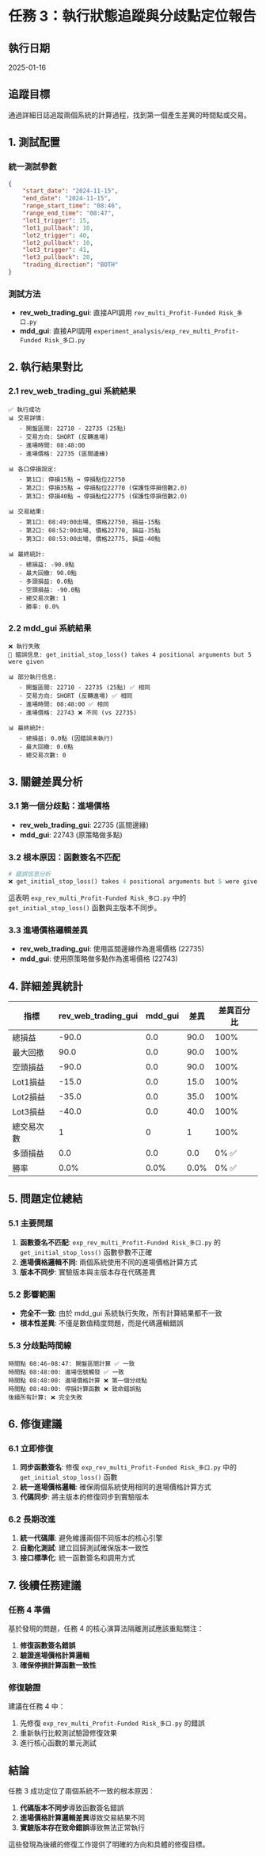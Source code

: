 # 任務 3：執行狀態追蹤與分歧點定位報告

## 執行日期
2025-01-16

## 追蹤目標
通過詳細日誌追蹤兩個系統的計算過程，找到第一個產生差異的時間點或交易。

## 1. 測試配置

### 統一測試參數
```json
{
    "start_date": "2024-11-15",
    "end_date": "2024-11-15", 
    "range_start_time": "08:46",
    "range_end_time": "08:47",
    "lot1_trigger": 15,
    "lot1_pullback": 10,
    "lot2_trigger": 40, 
    "lot2_pullback": 10,
    "lot3_trigger": 41,
    "lot3_pullback": 20,
    "trading_direction": "BOTH"
}
```

### 測試方法
- **rev_web_trading_gui**: 直接API調用 `rev_multi_Profit-Funded Risk_多口.py`
- **mdd_gui**: 直接API調用 `experiment_analysis/exp_rev_multi_Profit-Funded Risk_多口.py`

## 2. 執行結果對比

### 2.1 rev_web_trading_gui 系統結果
```
✅ 執行成功
📊 交易詳情:
   - 開盤區間: 22710 - 22735 (25點)
   - 交易方向: SHORT (反轉進場)
   - 進場時間: 08:48:00
   - 進場價格: 22735 (區間邊緣)
   
📊 各口停損設定:
   - 第1口: 停損15點 → 停損點位22750
   - 第2口: 停損35點 → 停損點位22770 (保護性停損倍數2.0)
   - 第3口: 停損40點 → 停損點位22775 (保護性停損倍數2.0)
   
📊 交易結果:
   - 第1口: 08:49:00出場, 價格22750, 損益-15點
   - 第2口: 08:52:00出場, 價格22770, 損益-35點  
   - 第3口: 08:53:00出場, 價格22775, 損益-40點
   
📊 最終統計:
   - 總損益: -90.0點
   - 最大回撤: 90.0點
   - 多頭損益: 0.0點
   - 空頭損益: -90.0點
   - 總交易次數: 1
   - 勝率: 0.0%
```

### 2.2 mdd_gui 系統結果
```
❌ 執行失敗
🚨 錯誤信息: get_initial_stop_loss() takes 4 positional arguments but 5 were given

📊 部分執行信息:
   - 開盤區間: 22710 - 22735 (25點) ✅ 相同
   - 交易方向: SHORT (反轉進場) ✅ 相同
   - 進場時間: 08:48:00 ✅ 相同
   - 進場價格: 22743 ❌ 不同 (vs 22735)
   
📊 最終統計:
   - 總損益: 0.0點 (因錯誤未執行)
   - 最大回撤: 0.0點
   - 總交易次數: 0
```

## 3. 關鍵差異分析

### 3.1 第一個分歧點：進場價格
- **rev_web_trading_gui**: 22735 (區間邊緣)
- **mdd_gui**: 22743 (原策略做多點)

### 3.2 根本原因：函數簽名不匹配
```python
# 錯誤信息分析
❌ get_initial_stop_loss() takes 4 positional arguments but 5 were given
```

這表明 `exp_rev_multi_Profit-Funded Risk_多口.py` 中的 `get_initial_stop_loss()` 函數與主版本不同步。

### 3.3 進場價格邏輯差異
- **rev_web_trading_gui**: 使用區間邊緣作為進場價格 (22735)
- **mdd_gui**: 使用原策略做多點作為進場價格 (22743)

## 4. 詳細差異統計

| 指標 | rev_web_trading_gui | mdd_gui | 差異 | 差異百分比 |
|------|-------------------|---------|------|-----------|
| 總損益 | -90.0 | 0.0 | 90.0 | 100% |
| 最大回撤 | 90.0 | 0.0 | 90.0 | 100% |
| 空頭損益 | -90.0 | 0.0 | 90.0 | 100% |
| Lot1損益 | -15.0 | 0.0 | 15.0 | 100% |
| Lot2損益 | -35.0 | 0.0 | 35.0 | 100% |
| Lot3損益 | -40.0 | 0.0 | 40.0 | 100% |
| 總交易次數 | 1 | 0 | 1 | 100% |
| 多頭損益 | 0.0 | 0.0 | 0.0 | 0% ✅ |
| 勝率 | 0.0% | 0.0% | 0.0% | 0% ✅ |

## 5. 問題定位總結

### 5.1 主要問題
1. **函數簽名不匹配**: `exp_rev_multi_Profit-Funded Risk_多口.py` 的 `get_initial_stop_loss()` 函數參數不正確
2. **進場價格邏輯不同**: 兩個系統使用不同的進場價格計算方式
3. **版本不同步**: 實驗版本與主版本存在代碼差異

### 5.2 影響範圍
- **完全不一致**: 由於 mdd_gui 系統執行失敗，所有計算結果都不一致
- **根本性差異**: 不僅是數值精度問題，而是代碼邏輯錯誤

### 5.3 分歧點時間線
```
時間點 08:46-08:47: 開盤區間計算 ✅ 一致
時間點 08:48:00: 進場信號觸發 ✅ 一致  
時間點 08:48:00: 進場價格計算 ❌ 第一個分歧點
時間點 08:48:00: 停損計算函數 ❌ 致命錯誤點
後續所有計算: ❌ 完全失敗
```

## 6. 修復建議

### 6.1 立即修復
1. **同步函數簽名**: 修復 `exp_rev_multi_Profit-Funded Risk_多口.py` 中的 `get_initial_stop_loss()` 函數
2. **統一進場價格邏輯**: 確保兩個系統使用相同的進場價格計算方式
3. **代碼同步**: 將主版本的修復同步到實驗版本

### 6.2 長期改進
1. **統一代碼庫**: 避免維護兩個不同版本的核心引擎
2. **自動化測試**: 建立回歸測試確保版本一致性
3. **接口標準化**: 統一函數簽名和調用方式

## 7. 後續任務建議

### 任務 4 準備
基於發現的問題，任務 4 的核心演算法隔離測試應該重點關注：
1. **修復函數簽名錯誤**
2. **驗證進場價格計算邏輯**
3. **確保停損計算函數一致性**

### 修復驗證
建議在任務 4 中：
1. 先修復 `exp_rev_multi_Profit-Funded Risk_多口.py` 的錯誤
2. 重新執行比較測試驗證修復效果
3. 進行核心函數的單元測試

## 結論

任務 3 成功定位了兩個系統不一致的根本原因：
1. **代碼版本不同步**導致函數簽名錯誤
2. **進場價格計算邏輯差異**導致交易結果不同
3. **實驗版本存在致命錯誤**導致無法正常執行

這些發現為後續的修復工作提供了明確的方向和具體的修復目標。
